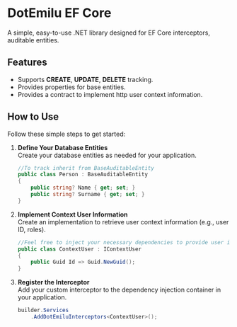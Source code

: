 # DotEmilu EF Core

A simple, easy-to-use .NET library designed for EF Core interceptors, auditable entities.

## Features

- Supports **CREATE**, **UPDATE**, **DELETE** tracking.
- Provides properties for base entities.
- Provides a contract to implement http user context information.

## How to Use

Follow these simple steps to get started:

1. **Define Your Database Entities**  
   Create your database entities as needed for your application.

   ```csharp
   //To track inherit from BaseAuditableEntity
   public class Person : BaseAuditableEntity
   {
       public string? Name { get; set; }
       public string? Surname { get; set; }
   }
   ```

2. **Implement Context User Information**  
   Create an implementation to retrieve user context information (e.g., user ID, roles).

   ```csharp
   //Feel free to inject your necessary dependencies to provide user information.
   public class ContextUser : IContextUser
   {
       public Guid Id => Guid.NewGuid();
   }
   ```

3. **Register the Interceptor**  
   Add your custom interceptor to the dependency injection container in your application.

   ```csharp
   builder.Services
       .AddDotEmiluInterceptors<ContextUser>();
   ```